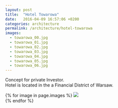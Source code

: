 ```yaml
---
layout: post
title:  "Hotel Towarowa"
date:   2016-04-09 16:57:06 +0200
categories: architecture
permalink: /architecture/hotel-towarowa
images:
  - towarowa_00.jpg
  - towarowa_01.jpg
  - towarowa_02.jpg
  - towarowa_03.jpg
  - towarowa_04.jpg
  - towarowa_05.jpg
  - towarowa_06.jpg
---
```

Concept for private Investor.<br>
Hotel is located in the a Financial District of Warsaw.
<br>

{% for image in page.images %}
  <img rel="nofollow" class="image-full" src="/assets/architecture/towarowa/{{ image }}"/>
  <br>
{% endfor %}
